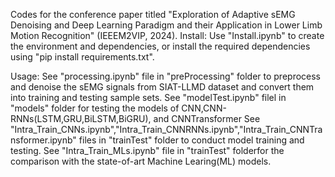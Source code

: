 Codes for the conference paper titled "Exploration of Adaptive sEMG Denoising and Deep Learning Paradigm and their Application in Lower Limb Motion Recognition" (IEEEM2VIP, 2024).
Install:
Use "Install.ipynb" to create the environment and dependencies, or install the required dependencies using "pip install requirements.txt".

Usage:
See "processing.ipynb" file in "preProcessing" folder to preprocess and denoise the sEMG signals from SIAT-LLMD dataset and  convert them into training and testing sample sets.
See "modelTest.ipynb" filel in "models" folder for testing the models of CNN,CNN-RNNs(LSTM,GRU,BiLSTM,BiGRU), and CNNTransformer
See "Intra_Train_CNNs.ipynb","Intra_Train_CNNRNNs.ipynb","Intra_Train_CNNTransformer.ipynb" files in "trainTest" folder to conduct model training and testing.
See "Intra_Train_MLs.ipynb" file in "trainTest" folderfor the comparison with the state-of-art Machine Learing(ML) models.
